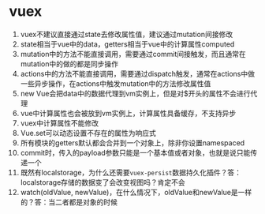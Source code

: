 # vuex

1. vuex不建议直接通过state去修改属性值，建议通过mutation间接修改
2. state相当于vue中的data，getters相当于vue中的计算属性computed
3. mutation中的方法不能直接调用，需要通过commit间接触发，而且通常在mutation中的做的都是同步操作
4. actions中的方法不能直接调用，需要通过dispatch触发，通常在actions中做一些异步操作，在actions中触发mutation中的方法修改属性值
5. new Vue会把data中的数据代理到vm实例上，但是对$开头的属性不会进行代理
6. vue中计算属性也会被放到vm实例上，计算属性具备缓存，不支持异步
7. vuex中计算属性不能修改
8. Vue.set可以动态设置不存在的属性为响应式
9. 所有模块的getters默认都会合并到一个对象上，除非你设置namespaced
10. commit时，传入的payload参数只能是一个基本值或者对象，也就是说只能传递一个
11. 既然有localstorage，为什么还需要`vuex-persist`数据持久化插件？答：localstorage存储的数据变了会改变视图吗？肯定不会
12. watch(oldValue, newValue)，在什么情况下，oldValue和newValue是一样的？答：当二者都是对象的时候